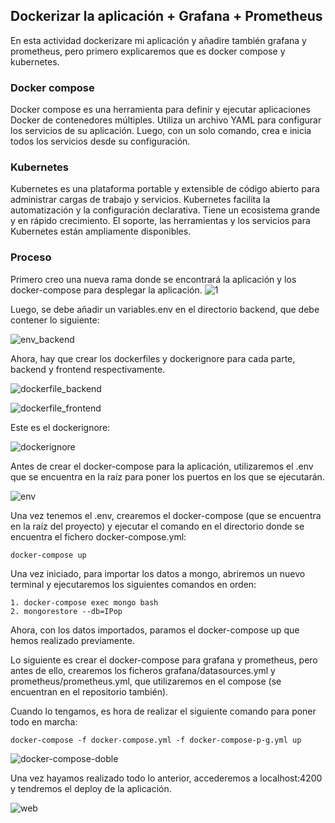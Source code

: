 ## Dockerizar la aplicación + Grafana + Prometheus

En esta actividad dockerizare mi aplicación y añadire también grafana y prometheus, pero primero explicaremos que es docker compose y kubernetes.

### Docker compose

Docker compose es una herramienta para definir y ejecutar aplicaciones Docker de contenedores múltiples. Utiliza un archivo YAML para configurar los servicios de su aplicación. Luego, con un solo comando, crea e inicia todos los servicios desde su configuración.

### Kubernetes

Kubernetes es una plataforma portable y extensible de código abierto para administrar cargas de trabajo y servicios. Kubernetes facilita la automatización y la configuración declarativa. Tiene un ecosistema grande y en rápido crecimiento. El soporte, las herramientas y los servicios para Kubernetes están ampliamente disponibles.


### Proceso

Primero creo una nueva rama donde se encontrará la aplicación y los docker-compose para desplegar la aplicación.
![1](https://user-images.githubusercontent.com/79716922/142939447-aca1e1df-736a-468b-b1b1-520b95cedd3e.png)

Luego, se debe añadir un variables.env en el directorio backend, que debe contener lo siguiente:

![env_backend](https://user-images.githubusercontent.com/79716922/142939473-f51592b0-cdaf-4e2c-bc0e-d9a802a18042.png)

Ahora, hay que crear los dockerfiles y dockerignore para cada parte, backend y frontend respectivamente.

![dockerfile_backend](https://user-images.githubusercontent.com/79716922/142939461-b22cc348-648a-4590-81f1-b66e1e884eb3.png)

![dockerfile_frontend](https://user-images.githubusercontent.com/79716922/142939464-cb263e88-82b9-4c6d-849b-640e802d4281.png)

Este es el dockerignore:

![dockerignore](https://user-images.githubusercontent.com/79716922/142939466-30a37aae-4f14-426c-8646-381b23d21700.png)

Antes de crear el docker-compose para la aplicación, utilizaremos el .env que se encuentra en la raíz para poner los puertos en los que se ejecutarán.

![env](https://user-images.githubusercontent.com/79716922/142939471-ae88a566-ae26-42ec-b31f-16a9bdef7759.png)

Una vez tenemos el .env, crearemos el docker-compose (que se encuentra en la raíz del proyecto) y ejecutar el comando en el directorio donde se encuentra el fichero docker-compose.yml:

```
docker-compose up
```
Una vez iniciado, para importar los datos a mongo, abriremos un nuevo terminal y ejecutaremos los siguientes comandos en orden:
```
1. docker-compose exec mongo bash
2. mongorestore --db=IPop
```

Ahora, con los datos importados, paramos el docker-compose up que hemos realizado previamente.

Lo siguiente es crear el docker-compose para grafana y prometheus, pero antes de ello, crearemos los ficheros grafana/datasources.yml y prometheus/prometheus.yml, que utilizaremos en el compose (se encuentran en el repositorio también).

Cuando lo tengamos, es hora de realizar el siguiente comando para poner todo en marcha:
```
docker-compose -f docker-compose.yml -f docker-compose-p-g.yml up
```
![docker-compose-doble](https://user-images.githubusercontent.com/79716922/142944963-accfab76-2c49-4bb5-a342-634f74684d4a.png)

Una vez hayamos realizado todo lo anterior, accederemos a localhost:4200 y tendremos el deploy de la aplicación.

![web](https://user-images.githubusercontent.com/79716922/142939514-4b488b75-cba9-4a65-a9e7-e93cfff50aef.png)






